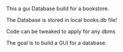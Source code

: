 This a gui Database build for a bookstore.

The Database is stored in local books.db file!

Code can be tweaked to apply for any dbms

The goal is to build a GUI for a database.

